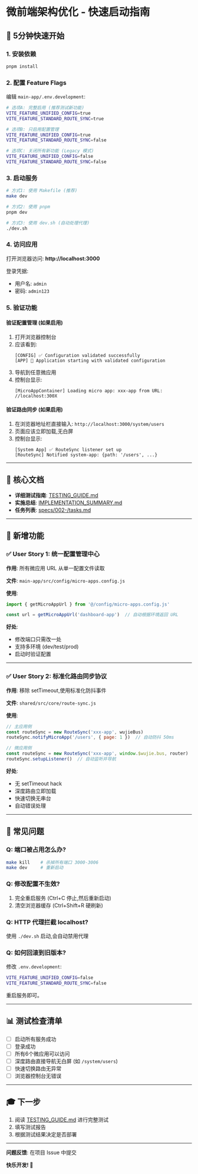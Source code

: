 # 微前端架构优化 - 快速启动指南

## 🚀 5分钟快速开始

### 1. 安装依赖
```bash
pnpm install
```

### 2. 配置 Feature Flags

编辑 `main-app/.env.development`:

```bash
# 选项A: 完整启用 (推荐测试新功能)
VITE_FEATURE_UNIFIED_CONFIG=true
VITE_FEATURE_STANDARD_ROUTE_SYNC=true

# 选项B: 只启用配置管理
VITE_FEATURE_UNIFIED_CONFIG=true
VITE_FEATURE_STANDARD_ROUTE_SYNC=false

# 选项C: 关闭所有新功能 (Legacy 模式)
VITE_FEATURE_UNIFIED_CONFIG=false
VITE_FEATURE_STANDARD_ROUTE_SYNC=false
```

### 3. 启动服务

```bash
# 方式1: 使用 Makefile (推荐)
make dev

# 方式2: 使用 pnpm
pnpm dev

# 方式3: 使用 dev.sh (自动处理代理)
./dev.sh
```

### 4. 访问应用

打开浏览器访问: **http://localhost:3000**

登录凭据:
- 用户名: `admin`
- 密码: `admin123`

### 5. 验证功能

#### 验证配置管理 (如果启用)

1. 打开浏览器控制台
2. 应该看到:
   ```
   [CONFIG] ✅ Configuration validated successfully
   [APP] 🚀 Application starting with validated configuration
   ```
3. 导航到任意微应用
4. 控制台显示:
   ```
   [MicroAppContainer] Loading micro app: xxx-app from URL: //localhost:300X
   ```

#### 验证路由同步 (如果启用)

1. 在浏览器地址栏直接输入: `http://localhost:3000/system/users`
2. 页面应该立即加载,无白屏
3. 控制台显示:
   ```
   [System App] ✅ RouteSync listener set up
   [RouteSync] Notified system-app: {path: '/users', ...}
   ```

---

## 📖 核心文档

- **详细测试指南**: [TESTING_GUIDE.md](./TESTING_GUIDE.md)
- **实施总结**: [IMPLEMENTATION_SUMMARY.md](./IMPLEMENTATION_SUMMARY.md)
- **任务列表**: [specs/002-/tasks.md](./specs/002-/tasks.md)

---

## 🎯 新增功能

### ✅ User Story 1: 统一配置管理中心

**作用**: 所有微应用 URL 从单一配置文件读取

**文件**: `main-app/src/config/micro-apps.config.js`

**使用**:
```javascript
import { getMicroAppUrl } from '@/config/micro-apps.config.js'

const url = getMicroAppUrl('dashboard-app')  // 自动根据环境返回 URL
```

**好处**:
- 修改端口只需改一处
- 支持多环境 (dev/test/prod)
- 启动时验证配置

---

### ✅ User Story 2: 标准化路由同步协议

**作用**: 移除 setTimeout,使用标准化防抖事件

**文件**: `shared/src/core/route-sync.js`

**使用**:
```javascript
// 主应用侧
const routeSync = new RouteSync('xxx-app', wujieBus)
routeSync.notifyMicroApp('/users', { page: 1 })  // 自动防抖 50ms

// 微应用侧
const routeSync = new RouteSync('xxx-app', window.$wujie.bus, router)
routeSync.setupListener()  // 自动监听并导航
```

**好处**:
- 无 setTimeout hack
- 深度路由立即加载
- 快速切换无串台
- 自动错误处理

---

## 🔧 常见问题

### Q: 端口被占用怎么办?

```bash
make kill    # 杀掉所有端口 3000-3006
make dev     # 重新启动
```

### Q: 修改配置不生效?

1. 完全重启服务 (Ctrl+C 停止,然后重新启动)
2. 清空浏览器缓存 (Ctrl+Shift+R 硬刷新)

### Q: HTTP 代理拦截 localhost?

使用 `./dev.sh` 启动,会自动禁用代理

### Q: 如何回滚到旧版本?

修改 `.env.development`:
```bash
VITE_FEATURE_UNIFIED_CONFIG=false
VITE_FEATURE_STANDARD_ROUTE_SYNC=false
```

重启服务即可。

---

## 📊 测试检查清单

- [ ] 启动所有服务成功
- [ ] 登录成功
- [ ] 所有6个微应用可以访问
- [ ] 深度路由直接导航无白屏 (如 `/system/users`)
- [ ] 快速切换路由无异常
- [ ] 浏览器控制台无错误

---

## 🎓 下一步

1. 阅读 [TESTING_GUIDE.md](./TESTING_GUIDE.md) 进行完整测试
2. 填写测试报告
3. 根据测试结果决定是否部署

---

**问题反馈**: 在项目 Issue 中提交

**快乐开发! 🚀**
